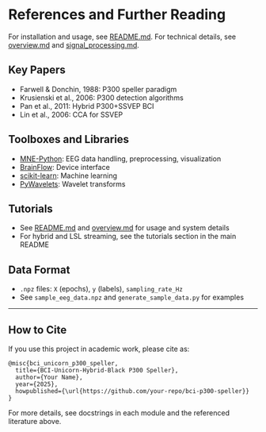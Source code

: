 # References and Further Reading

For installation and usage, see [README.md](../README.md). For technical details, see [overview.md](overview.md) and [signal_processing.md](signal_processing.md).

## Key Papers
- Farwell & Donchin, 1988: P300 speller paradigm
- Krusienski et al., 2006: P300 detection algorithms
- Pan et al., 2011: Hybrid P300+SSVEP BCI
- Lin et al., 2006: CCA for SSVEP

## Toolboxes and Libraries
- [MNE-Python](https://mne.tools/): EEG data handling, preprocessing, visualization
- [BrainFlow](https://brainflow.org/): Device interface
- [scikit-learn](https://scikit-learn.org/): Machine learning
- [PyWavelets](https://pywavelets.readthedocs.io/): Wavelet transforms

## Tutorials
- See [README.md](../README.md) and [overview.md](overview.md) for usage and system details
- For hybrid and LSL streaming, see the tutorials section in the main README

## Data Format
- `.npz` files: `X` (epochs), `y` (labels), `sampling_rate_Hz`
- See `sample_eeg_data.npz` and `generate_sample_data.py` for examples

---

## How to Cite
If you use this project in academic work, please cite as:
```
@misc{bci_unicorn_p300_speller,
  title={BCI-Unicorn-Hybrid-Black P300 Speller},
  author={Your Name},
  year={2025},
  howpublished={\url{https://github.com/your-repo/bci-p300-speller}}
}
```

For more details, see docstrings in each module and the referenced literature above.

